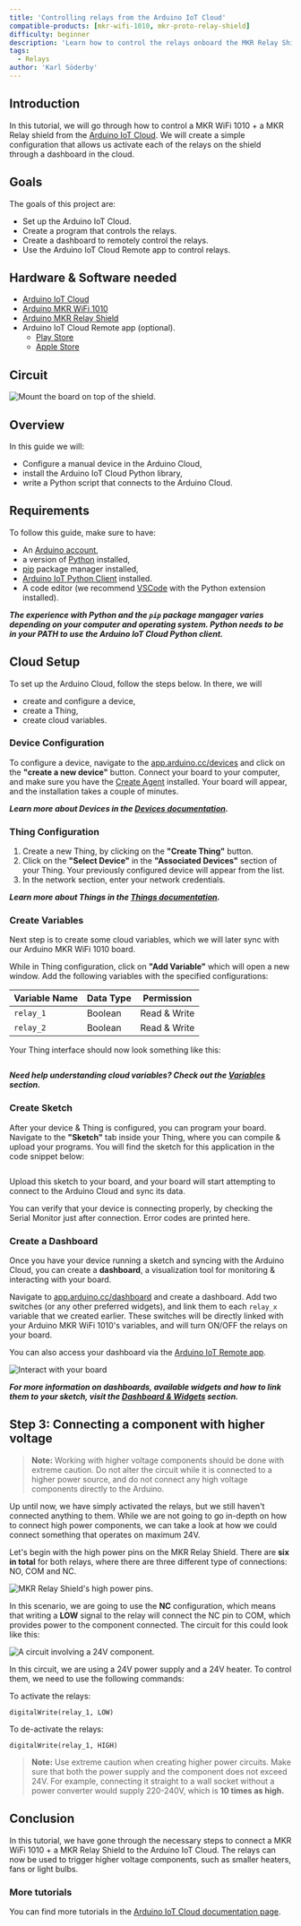 ```yaml
---
title: 'Controlling relays from the Arduino IoT Cloud'
compatible-products: [mkr-wifi-1010, mkr-proto-relay-shield]
difficulty: beginner
description: 'Learn how to control the relays onboard the MKR Relay Shield through the Arduino IoT Cloud dashboard.'
tags:
  - Relays
author: 'Karl Söderby'
---
```


## Introduction

In this tutorial, we will go through how to control a MKR WiFi 1010 + a MKR Relay shield from the [Arduino IoT Cloud](https://create.arduino.cc/iot/things). We will create a simple configuration that allows us activate each of the relays on the shield through a dashboard in the cloud.

## Goals

The goals of this project are:

- Set up the Arduino IoT Cloud.
- Create a program that controls the relays.
- Create a dashboard to remotely control the relays.
- Use the Arduino IoT Cloud Remote app to control relays.

## Hardware & Software needed

- [Arduino IoT Cloud](https://create.arduino.cc/iot/)
- [Arduino MKR WiFi 1010](https://store.arduino.cc/mkr-wifi-1010)
- [Arduino MKR Relay Shield](https://store.arduino.cc/arduino-mkr-relay-proto-shield)
- Arduino IoT Cloud Remote app (optional). 
  - [Play Store](https://play.google.com/store/apps/details?id=cc.arduino.cloudiot&hl=en&gl=US)
  - [Apple Store](https://apps.apple.com/us/app/arduino-iot-cloud-remote/id1514358431)

## Circuit

![Mount the board on top of the shield.](assets/cloud-relay-control-circuit.png)

## Overview

In this guide we will:
- Configure a manual device in the Arduino Cloud,
- install the Arduino IoT Cloud Python library,
- write a Python script that connects to the Arduino Cloud. 

## Requirements

To follow this guide, make sure to have:

- An [Arduino account](https://login.arduino.cc/login),
- a version of [Python](https://www.python.org/downloads/) installed,
- [pip](https://packaging.python.org/en/latest/tutorials/installing-packages/) package manager installed,
- [Arduino IoT Python Client](https://pypi.org/project/arduino-iot-client/) installed.
- A code editor (we recommend [VSCode](https://code.visualstudio.com/) with the Python extension installed).

***The experience with Python and the `pip` package mangager varies depending on your computer and operating system. Python needs to be in your PATH to use the Arduino IoT Cloud Python client.***

## Cloud Setup

To set up the Arduino Cloud, follow the steps below. In there, we will
- create and configure a device,
- create a Thing,
- create cloud variables.


### Device Configuration

To configure a device, navigate to the [app.arduino.cc/devices](app.arduino.cc/devices) and click on the **"create a new device"** button. Connect your board to your computer, and make sure you have the [Create Agent](https://create.arduino.cc/getting-started/plugin/welcome) installed. Your board will appear, and the installation takes a couple of minutes.

***Learn more about Devices in the [Devices documentation]().***

### Thing Configuration

1. Create a new Thing, by clicking on the **"Create Thing"** button.
2. Click on the **"Select Device"** in the **"Associated Devices"** section of your Thing. Your previously configured device will appear from the list.
3. In the network section, enter your network credentials.

***Learn more about Things in the [Things documentation]().***

### Create Variables

Next step is to create some cloud variables, which we will later sync with our Arduino MKR WiFi 1010 board.

While in Thing configuration, click on **"Add Variable"** which will open a new window. Add the following variables with the specified configurations:

| Variable Name | Data Type | Permission   |
| ------------- | --------- | ------------ |
| `relay_1`     | Boolean   | Read & Write |
| `relay_2`     | Boolean   | Read & Write |

Your Thing interface should now look something like this:

![]()

***Need help understanding cloud variables? Check out the [Variables]() section.***

### Create Sketch

After your device & Thing is configured, you can program your board. Navigate to the **"Sketch"** tab inside your Thing, where you can compile & upload your programs. You will find the sketch for this application in the code snippet below:

```arduino

```

Upload this sketch to your board, and your board will start attempting to connect to the Arduino Cloud and sync its data.

You can verify that your device is connecting properly, by checking the Serial Monitor just after connection. Error codes are printed here.

### Create a Dashboard

Once you have your device running a sketch and syncing with the Arduino Cloud, you can create a **dashboard**, a visualization tool for monitoring & interacting with your board.

Navigate to [app.arduino.cc/dashboard](app.arduino.cc/dashboard) and create a dashboard. Add two switches (or any other preferred widgets), and link them to each `relay_x` variable that we created earlier. These switches will be directly linked with your Arduino MKR WiFi 1010's variables, and will turn ON/OFF the relays on your board.

You can also access your dashboard via the [Arduino IoT Remote app]().

![Interact with your board]()

***For more information on dashboards, available widgets and how to link them to your sketch, visit the [Dashboard & Widgets]() section.***

## Step 3: Connecting a component with higher voltage

>**Note:** Working with higher voltage components should be done with extreme caution. Do not alter the circuit while it is connected to a higher power source, and do not connect any high voltage components directly to the Arduino. 

Up until now, we have simply activated the relays, but we still haven't connected anything to them. While we are not going to go in-depth on how to connect high power components, we can take a look at how we could connect something that operates on maximum 24V.

Let's begin with the high power pins on the MKR Relay Shield. There are **six in total** for both relays, where there are three different type of connections: NO, COM and NC. 

![MKR Relay Shield's high power pins.](assets/MKRRELAY_T1_IMG06.png)

In this scenario, we are going to use the **NC** configuration, which means that writing a **LOW** signal to the relay will connect the NC pin to COM, which provides power to the component connected. The circuit for this could look like this:

![A circuit involving a 24V component.](assets/cloud-relay-control-img11.png)

In this circuit, we are using a 24V power supply and a 24V heater. To control them, we need to use the following commands:

To activate the relays:

```
digitalWrite(relay_1, LOW)
```

To de-activate the relays:

```
digitalWrite(relay_1, HIGH)
```

>**Note:** Use extreme caution when creating higher power circuits. Make sure that both the power supply and the component does not exceed 24V. For example, connecting it straight to a wall socket without a power converter would supply 220-240V, which is **10 times as high.**

## Conclusion

In this tutorial, we have gone through the necessary steps to connect a MKR WiFi 1010 + a MKR Relay Shield to the Arduino IoT Cloud. The relays can now be used to trigger higher voltage components, such as smaller heaters, fans or light bulbs. 

### More tutorials

You can find more tutorials in the [Arduino IoT Cloud documentation page](/arduino-cloud/).
